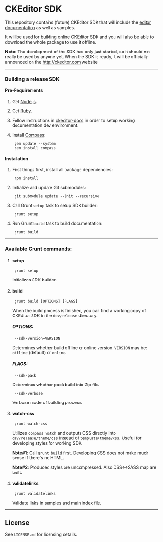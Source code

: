# CKEditor SDK

This repository contains (future) CKEditor SDK that will include the [editor documentation](http://docs.ckeditor.com/) as well as samples.

It will be used for building online CKEditor SDK and you will also be able to download the whole package to use it offline.

**Note:** The development of the SDK has only just started, so it should not really be used by anyone yet. When the SDK is ready, it will be officially announced on the <http://ckeditor.com> website.

---

### Building a release SDK

#### Pre-Requirements

1. Get [Node.js](http://nodejs.org/).

1. Get [Ruby](http://www.ruby-lang.org/en/).

1. Follow instructions in [ckeditor-docs](https://github.com/ckeditor/ckeditor-docs) in order to 
setup working documentation dev environment.

1. Install [Compass](http://compass-style.org/):

        gem update --system
        gem install compass

#### Installation

1. First things first, install all package dependencies:

        npm install

1. Initialize and update Git submodules:

        git submodule update --init --recursive

1. Call Grunt `setup` task to setup SDK builder:

        grunt setup

1. Run Grunt `build` task to build documentation:

        grunt build

---

### Available Grunt commands:

1. #### setup

        grunt setup
    
    Initializes SDK builder.

1. #### build

        grunt build [OPTIONS] [FLAGS]
    
    When the build process is finished, you can find a working copy of CKEditor SDK in the `dev/release` directory.

    ##### OPTIONS:
    
        --sdk-version=VERSION
    
    Determines whether build offline or online version. `VERSION` may be: `offline` (default) or `online`. 
    
    ##### FLAGS:
    
        --sdk-pack
    
    Determines whether pack build into Zip file.
    
        --sdk-verbose

    Verbose mode of building process.

1. #### watch-css

        grunt watch-css
    
    Utilizes `compass watch` and outputs CSS directly into `dev/release/theme/css` instead of `template/theme/css`. Useful for developing styles
    for working SDK.
    
    **Note#1**: Call `grunt build` first. Developing CSS does not make much sense if there's no HTML.
    
    **Note#2**: Produced styles are uncompressed. Also CSS<->SASS map are built.

1. #### validatelinks
    
        grunt validatelinks
    
    Validate links in samples and main index file.
	
---

## License

See `LICENSE.md` for licensing details.